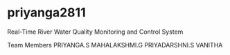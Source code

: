 # priyanga2811
Real-Time River Water Quality Monitoring and Control System

Team Members
    PRIYANGA.S
		MAHALAKSHMI.G
		PRIYADARSHNI.S
		VANITHA
